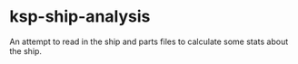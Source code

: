 ksp-ship-analysis
=================

An attempt to read in the ship and parts files to calculate some stats about the ship. 
